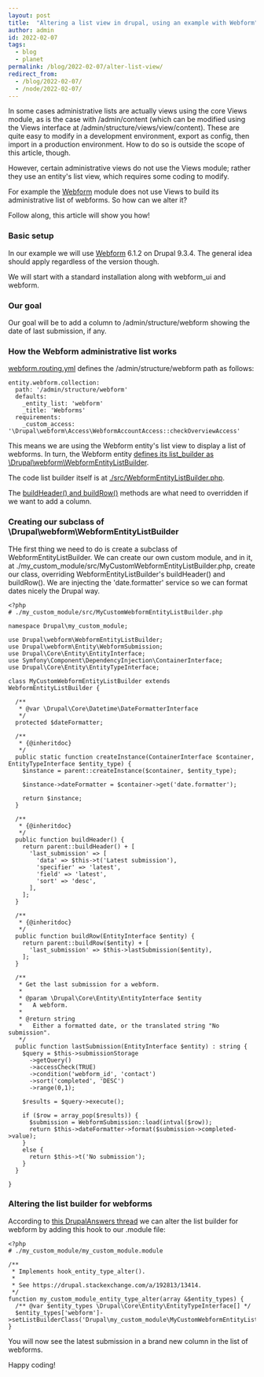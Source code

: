 ```yaml
---
layout: post
title:  "Altering a list view in drupal, using an example with Webform"
author: admin
id: 2022-02-07
tags:
  - blog
  - planet
permalink: /blog/2022-02-07/alter-list-view/
redirect_from:
  - /blog/2022-02-07/
  - /node/2022-02-07/
---
```


In some cases administrative lists are actually views using the core Views module, as is the case with /admin/content (which can be modified using the Views interface at /admin/structure/views/view/content). These are quite easy to modify in a development environment, export as config, then import in a production environment. How to do so is outside the scope of this article, though.

However, certain administrative views do not use the Views module; rather they use an entity's list view, which requires some coding to modify.

For example the [Webform](https://www.drupal.org/project/webform) module does not use Views to build its administrative list of webforms. So how can we alter it?

Follow along, this article will show you how!

### Basic setup

In our example we will use [Webform](https://www.drupal.org/project/webform) 6.1.2 on Drupal 9.3.4. The general idea should apply regardless of the version though.

We will start with a standard installation along with webform_ui and webform.

### Our goal

Our goal will be to add a column to /admin/structure/webform showing the date of last submission, if any.

### How the Webform administrative list works

[webform.routing.yml](https://git.drupalcode.org/project/webform/-/blob/6.1.2/webform.routing.yml#L96-102) defines the /admin/structure/webform path as follows:

    entity.webform.collection:
      path: '/admin/structure/webform'
      defaults:
        _entity_list: 'webform'
        _title: 'Webforms'
      requirements:
        _custom_access: '\Drupal\webform\Access\WebformAccountAccess::checkOverviewAccess'

This means we are using the Webform entity's list view to display a list of webforms. In turn, the Webform entity [defines its list_builder as \Drupal\webform\WebformEntityListBuilder](https://git.drupalcode.org/project/webform/-/blob/6.1.2/src/Entity/Webform.php#L53).

The code list builder itself is at [./src/WebformEntityListBuilder.php](https://git.drupalcode.org/project/webform/-/blob/6.1.2/src/WebformEntityListBuilder.php).

The [buildHeader() and buildRow()](https://git.drupalcode.org/project/webform/-/blob/6.1.2/src/WebformEntityListBuilder.php#L219-362) methods are what need to overridden if we want to add a column.

### Creating our subclass of \Drupal\webform\WebformEntityListBuilder

THe first thing we need to do is create a subclass of WebformEntityListBuilder. We can create our own custom module, and in it, at ./my_custom_module/src/MyCustomWebformEntityListBuilder.php, create our class, overriding WebformEntityListBuilder's buildHeader() and buildRow(). We are injecting the 'date.formatter' service so we can format dates nicely the Drupal way.

    <?php
    # ./my_custom_module/src/MyCustomWebformEntityListBuilder.php

    namespace Drupal\my_custom_module;

    use Drupal\webform\WebformEntityListBuilder;
    use Drupal\webform\Entity\WebformSubmission;
    use Drupal\Core\Entity\EntityInterface;
    use Symfony\Component\DependencyInjection\ContainerInterface;
    use Drupal\Core\Entity\EntityTypeInterface;

    class MyCustomWebformEntityListBuilder extends WebformEntityListBuilder {

      /**
       * @var \Drupal\Core\Datetime\DateFormatterInterface
       */
      protected $dateFormatter;

      /**
       * {@inheritdoc}
       */
      public static function createInstance(ContainerInterface $container, EntityTypeInterface $entity_type) {
        $instance = parent::createInstance($container, $entity_type);

        $instance->dateFormatter = $container->get('date.formatter');

        return $instance;
      }

      /**
       * {@inheritdoc}
       */
      public function buildHeader() {
        return parent::buildHeader() + [
          'last_submission' => [
            'data' => $this->t('Latest submission'),
            'specifier' => 'latest',
            'field' => 'latest',
            'sort' => 'desc',
          ],
        ];
      }

      /**
       * {@inheritdoc}
       */
      public function buildRow(EntityInterface $entity) {
        return parent::buildRow($entity) + [
          'last_submission' => $this->lastSubmission($entity),
        ];
      }

      /**
       * Get the last submission for a webform.
       *
       * @param \Drupal\Core\Entity\EntityInterface $entity
       *   A webform.
       *
       * @return string
       *   Either a formatted date, or the translated string "No submission".
       */
      public function lastSubmission(EntityInterface $entity) : string {
        $query = $this->submissionStorage
          ->getQuery()
          ->accessCheck(TRUE)
          ->condition('webform_id', 'contact')
          ->sort('completed', 'DESC')
          ->range(0,1);

        $results = $query->execute();

        if ($row = array_pop($results)) {
          $submission = WebformSubmission::load(intval($row));
          return $this->dateFormatter->format($submission->completed->value);
        }
        else {
          return $this->t('No submission');
        }
      }

    }

### Altering the list builder for webforms

According to [this DrupalAnswers thread](https://drupal.stackexchange.com/a/192813/13414) we can alter the list builder for webform by adding this hook to our .module file:

    <?php
    # ./my_custom_module/my_custom_module.module

    /**
     * Implements hook_entity_type_alter().
     *
     * See https://drupal.stackexchange.com/a/192813/13414.
     */
    function my_custom_module_entity_type_alter(array &$entity_types) {
      /** @var $entity_types \Drupal\Core\Entity\EntityTypeInterface[] */
      $entity_types['webform']->setListBuilderClass('Drupal\my_custom_module\MyCustomWebformEntityListBuilder');
    }

You will now see the latest submission in a brand new column in the list of webforms.

Happy coding!
